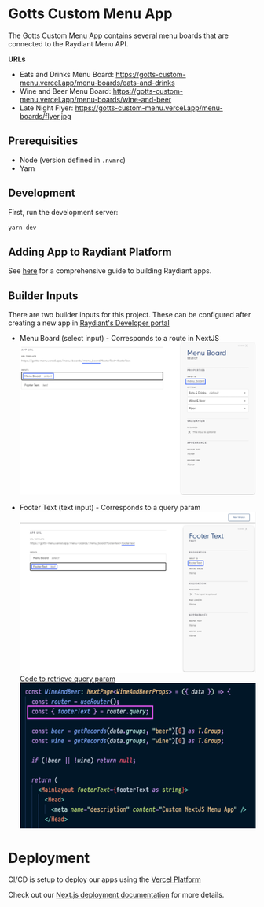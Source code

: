 # Gotts Custom Menu App

The Gotts Custom Menu App contains several menu boards that are connected to the Raydiant Menu API.

**URLs**

- Eats and Drinks Menu Board: https://gotts-custom-menu.vercel.app/menu-boards/eats-and-drinks
- Wine and Beer Menu Board: https://gotts-custom-menu.vercel.app/menu-boards/wine-and-beer
- Late Night Flyer: https://gotts-custom-menu.vercel.app/menu-boards/flyer.jpg

## Prerequisities

- Node (version defined in `.nvmrc`)
- Yarn

## Development

First, run the development server:

```bash
yarn dev
```

## Adding App to Raydiant Platform

See [here](https://raydiant.notion.site/How-do-I-develop-an-app-487d7064eeec402fb7d376a5f6e6eed9) for a comprehensive guide to building Raydiant apps.

## Builder Inputs

There are two builder inputs for this project. These can be configured after creating a new app in [Raydiant's Developer portal](https://developers.raydiant.com/)

- Menu Board (select input) - Corresponds to a route in NextJS
  ![Menu Board](menu-board-builder-input.png)

- Footer Text (text input) - Corresponds to a query param
  ![Footer Text](footer-text-builder-input.png)
  [Code to retrieve query param](https://github.com/mirainc/custom-menu-samples/blob/79e4388df4cfdb948efaf1b7ca9c29952a927b94/gotts-menu/pages/menu-boards/wine-and-beer.tsx#L38-L39)
  ![Footer Text Query Param](code.png)

# Deployment

CI/CD is setup to deploy our apps using the [Vercel Platform](https://vercel.com/new?utm_medium=default-template&filter=next.js&utm_source=create-next-app&utm_campaign=create-next-app-readme)

Check out our [Next.js deployment documentation](https://nextjs.org/docs/deployment) for more details.
